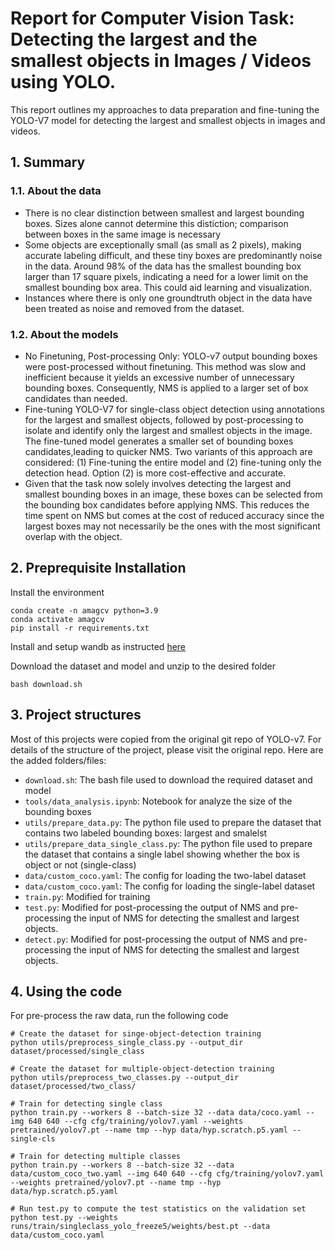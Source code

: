 # Report for Computer Vision Task: Detecting the largest and the smallest objects in Images / Videos using YOLO.
This report outlines my approaches to data preparation and fine-tuning the YOLO-V7 model for detecting the largest and smallest objects in images and videos.

## 1. Summary
### 1.1. About the data
- There is no clear distinction between smallest and largest bounding boxes. Sizes alone cannot determine this distiction; comparison between boxes in the same image is necessary
- Some objects are exceptionally small (as small as 2 pixels), making accurate labeling difficult, and these tiny boxes are predominantly noise in the data. Around 98% of the data has the smallest bounding box larger than 17 square pixels, indicating a need for a lower limit on the smallest bounding box area. This could aid learning and visualization.
- Instances where there is only one groundtruth object in the data have been treated as noise and removed from the dataset.
### 1.2. About the models
- No Finetuning, Post-processing Only: YOLO-v7 output bounding boxes were post-processed without finetuning. This method was slow and inefficient because it yields an excessive number of unnecessary bounding boxes. Consequently, NMS is applied to a larger set of box candidates than needed.
- Fine-tuning YOLO-V7 for single-class object detection using annotations for the largest and smallest objects, followed by post-processing to isolate and identify only the largest and smallest objects in the image. The fine-tuned model generates a smaller set of bounding boxes candidates,leading to quicker NMS. Two variants of this approach are considered: (1) Fine-tuning the entire model and (2) fine-tuning only the detection head. Option (2) is more cost-effective and accurate.
- Given that the task now solely involves detecting the largest and smallest bounding boxes in an image, these boxes can be selected from the bounding box candidates before applying NMS. This reduces the time spent on NMS but comes at the cost of reduced accuracy since the largest boxes may not necessarily be the ones with the most significant overlap with the object.

## 2. Preprequisite Installation
Install the environment
```
conda create -n amagcv python=3.9
conda activate amagcv
pip install -r requirements.txt
```
Install and setup wandb as instructed [here](https://docs.wandb.ai/quickstart)

Download the dataset and model and unzip to the desired folder
```
bash download.sh 
```
## 3. Project structures
Most of this projects were copied from the original git repo of YOLO-v7. For details of the structure of the project, please visit the original repo.
Here are the added folders/files:
- `download.sh`: The bash file used to download the required dataset and model
- `tools/data_analysis.ipynb`: Notebook for analyze the size of the bounding boxes 
- `utils/prepare_data.py`: The python file used to prepare the dataset that contains two labeled bounding boxes: largest and smalelst
- `utils/prepare_data_single_class.py`: The python file used to prepare the dataset that contains a single label showing whether the box is object or not (single-class)
- `data/custom_coco.yaml`: The config for loading the two-label dataset
- `data/custom_coco.yaml`: The config for loading the single-label dataset
- `train.py`: Modified for training
- `test.py`: Modified for post-processing the output of NMS and pre-processing the input of NMS for detecting the smallest and largest objects.
- `detect.py`: Modified for post-processing the output of NMS and pre-processing the input of NMS for detecting the smallest and largest objects.
## 4. Using the code
For pre-process the raw data, run the following code
```
# Create the dataset for singe-object-detection training
python utils/preprocess_single_class.py --output_dir dataset/processed/single_class

# Create the dataset for multiple-object-detection training
python utils/preprocess_two_classes.py --output_dir dataset/processed/two_class/

# Train for detecting single class
python train.py --workers 8 --batch-size 32 --data data/coco.yaml --img 640 640 --cfg cfg/training/yolov7.yaml --weights pretrained/yolov7.pt --name tmp --hyp data/hyp.scratch.p5.yaml --single-cls

# Train for detecting multiple classes
python train.py --workers 8 --batch-size 32 --data data/custom_coco_two.yaml --img 640 640 --cfg cfg/training/yolov7.yaml --weights pretrained/yolov7.pt --name tmp --hyp data/hyp.scratch.p5.yaml

# Run test.py to compute the test statistics on the validation set
python test.py --weights runs/train/singleclass_yolo_freeze5/weights/best.pt --data data/custom_coco.yaml
```
